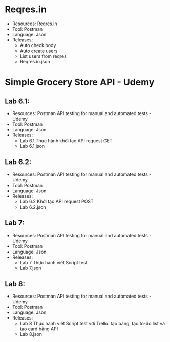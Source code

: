 # Reqres.in
- Resources: Reqres.in
- Tool: Postman
- Language: Json
- Releases: 
    - Auto check body
    - Auto create users
    - List users from reqres
    - Reqres.in.json

# Simple Grocery Store API - Udemy
## Lab 6.1:
- Resources: Postman API testing for manual and automated tests - Udemy
- Tool: Postman
- Language: Json
- Releases:
    - Lab 6.1 Thực hành khởi tạo API request GET
    - Lab 6.1.json
    
## Lab 6.2:
- Resources: Postman API testing for manual and automated tests - Udemy
- Tool: Postman
- Language: Json
- Releases:
    - Lab 6.2 Khởi tạo API request POST 
    - Lab 6.2.json

## Lab 7:
- Resources: Postman API testing for manual and automated tests - Udemy
- Tool: Postman
- Language: Json
- Releases:
    - Lab 7 Thực hành viết Script test
    - Lab 7.json

## Lab 8:
- Resources: Postman API testing for manual and automated tests - Udemy
- Tool: Postman
- Language: Json
- Releases:
    - Lab 8 Thực hành viết Script test với Trello: tạo bảng, tạo to-do list và tạo card bằng API
    - Lab 8.json
